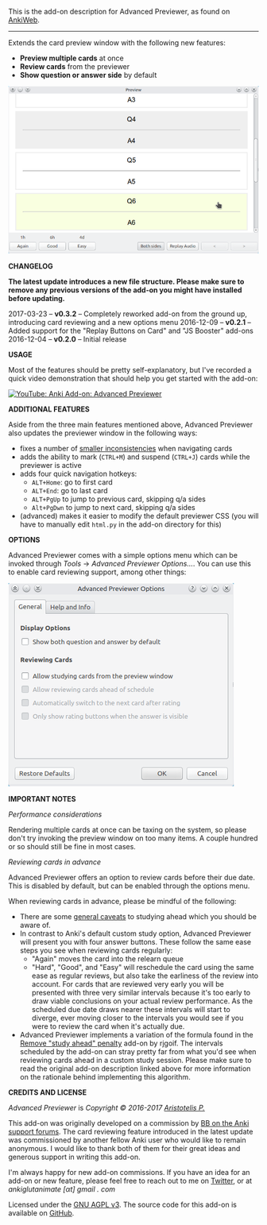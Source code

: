 This is the add-on description for Advanced Previewer, as found on [AnkiWeb](https://ankiweb.net/shared/info/544521385).

-------------

Extends the card preview window with the following new features:

- **Preview multiple cards** at once
- **Review cards** from the previewer
- **Show question or answer side** by default

![showcasing the add-on](https://github.com/Glutanimate/advanced-previewer/blob/master/screenshots/combined.png?raw=true)

**CHANGELOG**

**The latest update introduces a new file structure. Please make sure to remove any previous versions of the add-on you might have installed before updating.**

2017-03-23 – **v0.3.2** – Completely reworked add-on from the ground up, introducing card reviewing and a new options menu
2016-12-09 – **v0.2.1** – Added support for the "Replay Buttons on Card" and "JS Booster" add-ons
2016-12-04 – **v0.2.0** – Initial release

**USAGE**

Most of the features should be pretty self-explanatory, but I've recorded a quick video demonstration that should help you get started with the add-on:

[![YouTube: Anki Add-on: Advanced Previewer](https://i.ytimg.com/vi/GcilF4S0QMc/mqdefault.jpg)](https://youtu.be/GcilF4S0QMc)

**ADDITIONAL FEATURES**

Aside from the three main features mentioned above, Advanced Previewer also updates the previewer window in the following ways:

- fixes a number of [smaller inconsistencies](https://github.com/dae/anki/pull/181) when navigating cards
- adds the ability to mark (`CTRL+M`) and suspend (`CTRL+J`) cards while the previewer is active
- adds four quick navigation hotkeys:
    - `ALT+Home`: go to first card
    - `ALT+End`: go to last card
    - `ALT+PgUp` to jump to previous card, skipping q/a sides
    - `Alt+PgDwn` to jump to next card,  skipping q/a sides
- (advanced) makes it easier to modify the default previewer CSS (you will have to manually edit `html.py` in the add-on directory for this)

**OPTIONS**

Advanced Previewer comes with a simple options menu which can be invoked through *Tools* → *Advanced Previewer Options...*. You can use this to enable card reviewing support, among other things:

![showcasing options menu](https://github.com/Glutanimate/advanced-previewer/blob/master/screenshots/options.png?raw=true)

**IMPORTANT NOTES**

*Performance considerations*

Rendering multiple cards at once can be taxing on the system, so please don't try invoking the preview window on too many items. A couple hundred or so should still be fine in most cases.

*Reviewing cards in advance*

Advanced Previewer offers an option to review cards before their due date. This is disabled by default, but can be enabled through the options menu.

When reviewing cards in advance, please be mindful of the following:

- There are some [general caveats](https://apps.ankiweb.net/docs/manual.html#reviewingahead) to studying ahead which you should be aware of.
- In contrast to Anki's default custom study option, Advanced Previewer will present you with four answer buttons. These follow the same ease steps you see when reviewing cards regularly:
    + "Again" moves the card into the relearn queue
    + "Hard", "Good", and "Easy" will reschedule the card using the same ease as regular reviews, but also take the earliness of the review into account. For cards that are reviewed very early you will be presented with three very similar intervals because it's too early to draw viable conclusions on your actual review performance. As the scheduled due date draws nearer these intervals will start to diverge, ever moving closer to the intervals you would see if you were to review the card when it's actually due.
- Advanced Previewer implements a variation of the formula found in the [Remove "study ahead" penalty](https://ankiweb.net/shared/info/1607819937) add-on by rjgoif. The intervals scheduled by the add-on can stray pretty far from what you'd see when reviewing cards ahead in a custom study session. Please make sure to read the original add-on description linked above for more information on the rationale behind implementing this algorithm.

**CREDITS AND LICENSE**

*Advanced Previewer* is *Copyright © 2016-2017 [Aristotelis P.](https://github.com/Glutanimate)*

This add-on was originally developed on a commission by [BB on the Anki support forums](https://anki.tenderapp.com/discussions/add-ons/8504-100-for-add-on-developer). The card reviewing feature introduced in the latest update was commissioned by another fellow Anki user who would like to remain anonymous. I would like to thank both of them for their great ideas and generous support in writing this add-on.

I'm always happy for new add-on commissions. If you have an idea for an add-on or new feature, please feel free to reach out to me on [Twitter](https://twitter.com/glutanimate), or at <em>ankiglutanimate [αt] gmail . com</em>

Licensed under the [GNU AGPL v3](https://www.gnu.org/licenses/agpl.html). The source code for this add-on is available on [GitHub](https://github.com/Glutanimate/advanced-previewer).